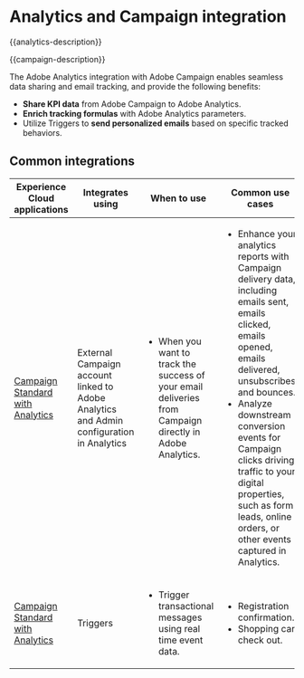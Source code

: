 ---
---

# Analytics and Campaign integration

{{analytics-description}}

{{campaign-description}}

The Adobe Analytics integration with Adobe Campaign enables seamless data sharing and email tracking, and provide the following benefits:

+ **Share KPI data** from Adobe Campaign to Adobe Analytics.
+ **Enrich tracking formulas** with Adobe Analytics parameters.
+ Utilize Triggers to **send personalized emails** based on specific tracked behaviors.

## Common integrations

<table>
    <thead>
        <tr>
            <th>Experience Cloud applications</th>
            <th>Integrates using</th>
            <th>When to use</th>
            <th>Common use cases</th>
        </tr>
    </thead>
    <tbody>
        <tr>
            <td><a href="https://experienceleague.adobe.com/docs/campaign-standard-learn//integrations/tutorials/campaign-analytics/track-the-success-of-your-deliveries-in-analytics.md" target="_blank" rel="noreferrer">Campaign Standard with Analytics</a></td>
            <td>External Campaign account linked to Adobe Analytics and Admin configuration in Analytics</td>
            <td>
                <ul>
                    <li>When you want to track the success of your email deliveries from Campaign directly in Adobe Analytics.</li>
                </ul>
            </td>
            <td>
              <ul>
                <li>Enhance your analytics reports with Campaign delivery data, including emails sent, emails clicked, emails opened, emails delivered, unsubscribes, and bounces.</li>
                <li>Analyze downstream conversion events for Campaign clicks driving traffic to your digital properties, such as form leads, online orders, or other events captured in Analytics.</li>
              </ul>
            </td>
        </tr>
        <tr>
            <td><a href="../../integrations/tutorials/campaign-analytics/campaign-analytics-trigger.md" target="_blank" rel="noreferrer">Campaign Standard with Analytics</a></td>
            <td>Triggers</li>
            <td>
                <ul>
                    <li>Trigger transactional messages using real time event data.</li>
                </ul>
            </td>
            <td>
              <ul>
                <li>Registration confirmation.</li>
                <li>Shopping cart check out.</li>
              </ul>
            </td>
        </tr>              
    </tbody>          
</table>
